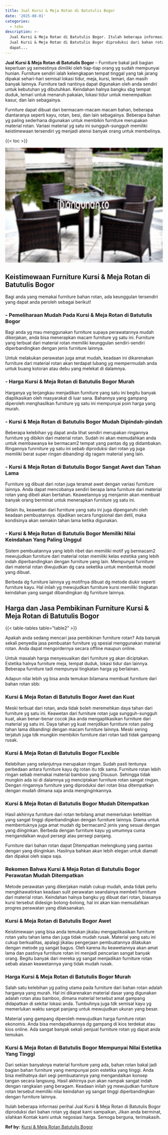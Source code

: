 ```yaml
---
title: Jual Kursi & Meja Rotan di Batutulis Bogor
date: '2025-08-01'
categories:
  - toko
description: >-
  Jual Kursi & Meja Rotan di Batutulis Bogor. Itulah beberapa informasi perihal
  Jual Kursi & Meja Rotan di Batutulis Bogor diproduksi dari bahan rotan yg
  dapat...
---
```


**Jual Kursi & Meja Rotan di Batutulis Bogor** – Furniture bakal jadi bagian keperluan yg semestinya dimiliki oleh tiap-tiap orang yg sudah mempunyai hunian. Furniture sendiri ialah kelengkapan tempat tinggal yang tak jarang dipakai sehari-hari semisal lokasi tidur, meja, kursi, lemari, dan masih banyak lainnya. Furniture tadi nantinya dapat digunakan oleh anda sendiri untuk kebutuhan yg dibutuhkan. Keindahan halnya bangku sbg tempat duduk, lemari untuk menaruh pakaian, lokasi tidur untuk menempatkan kasur, dan lain sebagainya.

Furniture dapat dibuat dari bermacam-macam macam bahan, beberapa diantaranya seperti kayu, rotan, besi, dan lain sebagainya. Beberapa bahan yg paling sederhana digunakan untuk membikin furniture merupakan material rotan. Variasi material yg satu ini sungguh-sungguh memiliki keistimewaan tersendiri yg menjadi atensi banyak orang untuk membelinya.

{{< toc >}}

![Jual Kursi & Meja Rotan di Batutulis Bogor](/images/kursi-meja-rotan-murah22.png)

## Keistimewaan Furniture Kursi & Meja Rotan di Batutulis Bogor

Bagi anda yang memakai furniture bahan rotan, ada keunggulan tersendiri yang dapat anda peroleh sebagai berikut!

### \- Pemeliharaan Mudah Pada Kursi & Meja Rotan di Batutulis Bogor

Bagi anda yg mau menggunakan furniture supaya perawatannya mudah dikerjakan, anda bisa menerapkan macam furniture yg satu ini. Furniture yang terbuat dari material rotan memiliki keunggulan sendiri-sendiri diperbandingkan dengan jenis furniture lainnya.

Untuk melakukan perawatan juga amat mudah, keadaan ini dikarenakan furniture dari material rotan akan terdapat lubang yg mempermudah anda untuk buang kotoran atau debu yang melekat di dalamnya.

### \- Harga Kursi & Meja Rotan di Batutulis Bogor Murah

Harganya yg terjangkau menjadikan furniture yang satu ini begitu banyak diaplikasikan oleh masyarakat di luar sana. Bahannya yang gampang diperoleh menghasilkan furniture yg satu ini mempunyai poin harga yang murah.

### \- Kursi & Meja Rotan di Batutulis Bogor Mudah Dipindah-pindah

Beberapa kelebihan yg dapat anda lihat sendiri merupakan ringannya furniture yg dibikin dari material rotan. Sudah ini akan memudahkan anda untuk membawanya ke bermacam2 tempat yang pantas dg yg didambakan. Ringannya funrniture yg satu ini sebab diproduksi dari rotan yg juga memiliki berat super ringan dibandingi dg ragam material yang lain.

### \- Kursi & Meja Rotan di Batutulis Bogor Sangat Awet dan Tahan Lama

Furniture yg dibuat dari rotan juga teramat awet dengan variasi furniture lainnya. Anda dapat mencobanya sendiri berapa lama furniture dari material rotan yang dibeli akan bertahan. Keawetannya yg menjamin akan membuat banyak orang berminat untuk menerapkan furniture yg satu ini.

Selain itu, keawetan dari furniture yang satu ini juga dipengaruhi oleh keadaan pembuatannya. dijadikan secara fungsional dan detil, maka kondisinya akan semakin tahan lama ketika digunakan.

### \- Kursi & Meja Rotan di Batutulis Bogor Memiliki Nilai Keindahan Yang Paling Unggul

Sistem pembuatannya yang lebih ribet dan memiliki motif yg bermacam2 mewujudkan furniture dari material rotan memiliki kelas estetika yang lebih indah diperbandingkan dengan furniture yang lain. Mempunyai furniture dari material rotan diwujudkan dg cara seketika untuk membentuk model yang dibuat.

Berbeda dg furniture lainnya yg motifnya dibuat dg metode diukir seperti furniture kayu. Hal inilah yg mewujudkan furniture kursi memiliki tingkatan keindahan yang sangat dibandingkan dg furniture lainnya.

## Harga dan Jasa Pembikinan Furniture Kursi & Meja Rotan di Batutulis Bogor

{{< table-tables table="table2" >}}

Apakah anda sedang mencari jasa pembikinan furniture rotan? Ada banyak sekali penyedia jasa pembuatan furniture yg spesial menggunakan material rotan. Anda dapat mengordernya secara offline maupun online.

Untuk masalah harga menyesuaikan dari furniture yg akan diciptakan. Estetika halnya furniture meja, tempat duduk, lokasi tidur dan lainnya. Beberapa furniture tadi mempunyai tingkatan harga yg berlainan.

Adapun nilai lebih yg bisa anda temukan bilamana membuat furniture dari bahan rotan sbb:

### Kursi & Meja Rotan di Batutulis Bogor Awet dan Kuat

Meski terbuat dari rotan, anda tidak boleh meremehkan daya tahan dari furniture yg satu ini. Keawetan dari furniture rotan juga sungguh-sungguh kuat, akan benar-benar cocok jika anda mengaplikasikan furniture dari material yg satu ini. Daya tahan yg kuat menjdikan furniture rotan paling tahan lama dibandingi dengan macam furniture lainnya. Meski sering terjatuh juga tdk mungkin membikin furniture dari rotan tadi tidak gampang rusak.

### Kursi & Meja Rotan di Batutulis Bogor FLexible

Kelebihan yang selanjutnya merupakan ringan. Sudah pasti tentunya perbedaan antara furniture kayu dg rotan itu tdk sama. Furniture rotan lebih ringan sebab memakai material bamboo yang Disusun. Sehingga tidak mungkin ada isi di dalamnya yg menciptakan furniture rotan sangat ringan. Dengan ringannya furniture yang diproduksi dari rotan bisa ditempatkan dengan mudah dimana saja anda menginginkannya.

### Kursi & Meja Rotan di Batutulis Bogor Mudah Ditempatkan

Hasil akhirnya furniture dari rotan terbilang amat memerlukan ketelitian yang sangat tinggi diperbandingkan dengan furniture lainnya. Diama untuk membentuknya juga amat mudah dg bermacam2 jenis yang sesuai dengan yang diinginkan. Berbeda dengan furniture kayu yg umumnya cuma mengandalkan wujud persegi atau persegi panjang.

Furniture dari bahan rotan dapat Ditempatkan melengkung yang pantas dengan yang diinginkan. Hasilnya bahkan akan lebih elegan untuk diamati dan dipakai oleh siapa saja.

### Rekomen Bahwa Kursi & Meja Rotan di Batutulis Bogor Perawatan Mudah Ditempatkan

Metode perawatan yang dikerjakan malah cukup mudah, anda tidak perlu mengkhawatirkan keadaan sulit perawatan seandainya membeli furniture dari material rotan. Keindahan halnya bangku yg dibuat dari rotan, biasanya kursi tersebut didesign bolong-bolong, hal ini akan kian memudahkan progres perawatan yang dilaksanakan.

### Kursi & Meja Rotan di Batutulis Bogor Awet

Keistimewaan yang bisa anda temukan jikalau mengaplikasikan furniture rotan yaitu tahan lama dan juga tidak mudah rusak. Material yang satu ini cukup berkualitas, apalagi jikalau pengerjaan pembuatannya dilakukan dengan metode yg sangat bagus. Oleh karena itu keawetannya akan amat lama dan pastinya furniture rotan ini menjadi pencarian sangat banyak orang. Begitu banyak dari mereka yg sangat menjadikan furniture rotan sebab alasan keawetannya yang tidak mudah rusak.

### Harga Kursi & Meja Rotan di Batutulis Bogor Murah

Salah satu kelebihan yg paling utama pada furniture dari bahan rotan adalah harganya yang murah. Hal ini dikarenakan material dasar yang digunakan adalah rotan atau bamboo, dimana material tersebut amat gampang didapatkan di sekitar lokasi anda. Tumbuhnya juga tdk semisal kayu yg memerlukan waktu sangat panjang untuk mewujudkan ukuran yang besar.

Material yang gampang diperoleh mewujudkan harga furniture rotan ekonomis. Anda bisa mendapatkannya dg gampang di kios terdekat atau kios online. Ada sangat banyak sekali penjual furniture rotan yg dapat anda temukan.

### Kursi & Meja Rotan di Batutulis Bogor Mempunyai Nilai Estetika Yang Tinggi

Dari sekian banyaknya material furniture yang ada, bahan rotan bakal jadi bagian bahan furniture yang mempunyai poin estetika yang tinggi. Anda bisa melihatnya dari segi pembuatannya yang mengandalkan konsep tangan secara langsung. Hasil akhirnya pun akan nampak sangat indah dengan rangkaian yang beragam. Keadaan inilah yg mewujudkan furniture rotan tersebut memiliki nilai keindahan yg sangat tinggi diperbandingkan dengan furniture lainnya.

Itulah beberapa informasi perihal Jual Kursi & Meja Rotan di Batutulis Bogor diproduksi dari bahan rotan yg dapat kami sampaikan, Jikan anda berminat, silahkan Kontak kami untuk negosiasi harga. Semoga berguna, terimakasih.

**Ref by:** [Kursi & Meja Rotan Batutulis Bogor](https://id.wikipedia.org/wiki/Kursi)
